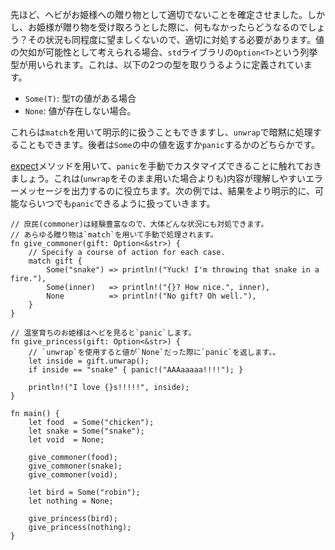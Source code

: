 <!-- We determined a snake is an inappropriate gift for a princess. But what if
she expected a gift and didn't receive one? That would be just as bad, so
it needs to be handled! In the `std` library, an `enum` called `Option<T>`
is used when absence is a possibility. It manifests itself as one of
two "options": -->
先ほど、ヘビがお姫様への贈り物として適切でないことを確定させました。しかし、お姫様が贈り物を受け取ろうとした際に、何もなかったらどうなるのでしょう？その状況も同程度に望ましくないので、適切に対処する必要があります。値の欠如が可能性として考えられる場合、`std`ライブラリの`Option<T>`という列挙型が用いられます。これは、以下の2つの型を取りうるように定義されています。

<!-- * `Some(T)`: An element of type `T` was found
* `None`: No element was found -->
* `Some(T)`: 型`T`の値がある場合
* `None`: 値が存在しない場合。

<!-- These can either be explicitly handled via `match` or implicitly with
`unwrap`. Implicit handling either returns the inner element or `panic`s. -->
これらは`match`を用いて明示的に扱うこともできますし、`unwrap`で暗黙に処理することもできます。後者は`Some`の中の値を返すか`panic`するかのどちらかです。

<!-- Note that it's possible to manually customize `panic` with
[expect][expect], but `unwrap` otherwise leaves us with a less
meaningful output than explicit handling. In the following example,
explicit handling yields a more controlled result while retaining the
option to `panic` if desired. -->
[expect]メソッドを用いて、`panic`を手動でカスタマイズできることに触れておきましょう。これは(`unwrap`をそのまま用いた場合よりも)内容が理解しやすいエラーメッセージを出力するのに役立ちます。次の例では、結果をより明示的に、可能ならいつでも`panic`できるように扱っていきます。

``` rust,editable
// 庶民(commoner)は経験豊富なので、大体どんな状況にも対処できます。
// あらゆる贈り物は`match`を用いて手動で処理されます。
fn give_commoner(gift: Option<&str>) {
    // Specify a course of action for each case.
    match gift {
        Some("snake") => println!("Yuck! I'm throwing that snake in a fire."),
        Some(inner)   => println!("{}? How nice.", inner),
        None          => println!("No gift? Oh well."),
    }
}

// 温室育ちのお姫様はヘビを見ると`panic`します。
fn give_princess(gift: Option<&str>) {
    // `unwrap`を使用すると値が`None`だった際に`panic`を返します。。
    let inside = gift.unwrap();
    if inside == "snake" { panic!("AAAaaaaa!!!!"); }

    println!("I love {}s!!!!!", inside);
}

fn main() {
    let food  = Some("chicken");
    let snake = Some("snake");
    let void  = None;

    give_commoner(food);
    give_commoner(snake);
    give_commoner(void);

    let bird = Some("robin");
    let nothing = None;

    give_princess(bird);
    give_princess(nothing);
}

```

[expect]: http://doc.rust-lang.org/std/option/enum.Option.html#method.expect
